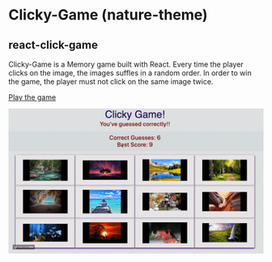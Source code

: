 
# Clicky-Game (nature-theme)
## react-click-game

Clicky-Game is a Memory game built with React. Every time the player clicks on the image, the images suffles in a random order. In order to win the game, the player must not click on the same image twice.

[Play the game](https://clickyy-reactt-game.herokuapp.com)

![demo](./public/assets/images/clickgame.gif)
